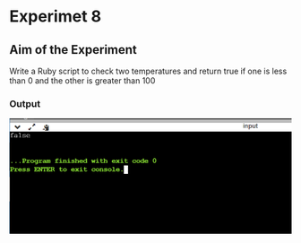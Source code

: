 # Experimet 8

## Aim of the Experiment
Write a Ruby script to check two temperatures and return true if one is less than 0 and the other is greater than 100

### Output

![output](exp_8.png)

